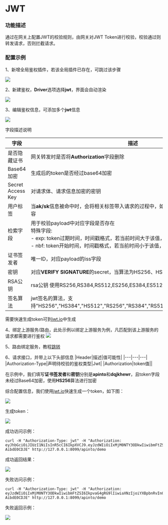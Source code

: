 # JWT

### 功能描述

通过在网关上配置JWT的校验规则，由网关对JWT Token进行校验，校验通过则转发请求，否则拦截请求。


### 配置示例
1、新增全局鉴权插件，若该全局插件已存在，可跳过该步骤

![](http://data.eolinker.com/course/CbYNcwya4077c176b6ef26537e7e6f10607f521143b7e62.gif)

2、新建鉴权，**Driver**选项选择**jwt**，界面会自动渲染

![](http://data.eolinker.com/course/ZQk8dHZe8df602131d6e50e336b0c039d434e81d1e871b6.gif)

3、编辑鉴权信息，可添加多个**jwt**信息

![](http://data.eolinker.com/course/G5Zl5m4338648537c0949cb2985bd3e6439f7d96534cd3b.gif)

字段描述说明

| 字段 | 描述                                                        |
|--|-----------------------------------------------------------|
| 是否隐藏证书 | 网关转发时是否将**Authorization**字段删除 |
| Base64加密| 生成后的token是否经过base64加密|
| Secret Access Key | 对请求体、请求信息加密的密钥|
| 用户标签 | 当**ak/sk**信息被命中时，会将相关标签带入请求的过程中，如：在access日志中打印相关内容 |
| 检索字段| 用于校验payload中对应字段是否存在<br>特殊字段: <br>- exp: token过期时间，时间戳格式，若当前时间大于该值，则鉴权失败<br>- nbf: token开始时间，时间戳格式，若当前时间小于该值，则鉴权失败|
| 证书签发者 | 唯一ID，对应payload的iss字段|
| 密钥| 对应**VERIFY SIGNATURE**的secret，当算法为HS256、HS384、HS512时必填|
| RSA公钥|rsa公钥  使用RS256,RS384,RS512,ES256,ES384,ES512时必填 |
| 签名算法|jwt签名的算法，支持"HS256","HS384","HS512","RS256","RS384","RS512","ES256","ES384","ES512"|

需要快速生成token可到[jwt.io](https://jwt.io)中生成

4、绑定上游服务/路由，此处示例以绑定上游服务为例，凡匹配到该上游服务的请求都需要进行鉴权
![](http://data.eolinker.com/course/AB2b1AI055865a7c82fee1a76222c2a595e5fcfca6c79e8.gif)

5、路由绑定服务，教程[跳转](/docs/dashboard/router)

6、请求接口，并带上以下头部信息
|Header|描述|值可能性|
|---|---|---|
|Authorization-Type|声明待校验的鉴权类型|Jwt|
|Authorization|token值||

在示例中，我们填写**证书签发者**和**密钥**分别是**apinto**和**dqjkhewr**，且token字段未经过Base64加密，使用**HS256**算法进行加密

综合配置信息，我们使用[jwt.io](https://jwt.io)快速生成一个token，如下图：

![](http://data.eolinker.com/course/3r3high755d606b57dec3d2decd1076ae8d2f790ed8aab4.png)

生成token：

![](http://data.eolinker.com/course/1wB3cM6d206d877bde4837e5647087cc9f2f134cb6e90e7.png)

成功访问示例：
```shell
curl -H "Authorization-Type: jwt" -H "Authorization: eyJhbGciOiJIUzI1NiIsInR5cCI6IkpXVCJ9.eyJzdWIiOiIxMjM0NTY3ODkwIiwibmFtZSI6IkpvaG4gRG9lIiwiaXNzIjoiYXBpbnRvIn0.8JgmztZ4fyt7earq_gOD0vNYbwnoRrpw-AibdE0CDJE" http://127.0.0.1:8099/apinto/demo
```
成功返回结果：

![](http://data.eolinker.com/course/KAIBzPE525e05e738c414fb4eaeac0d8ecec38a9aee9d20.png)

失败访问示例：
```shell
curl -H "Authorization-Type: jwt" -H "Authorization: eyJzdWIiOiIxMjM0NTY3ODkwIiwibmFtZSI6IkpvaG4gRG9lIiwiaXNzIjoiYXBpbnRvIn0.8JgmztZ4fyt7earq_gOD0vNYbwnoRrpw-AibdE0CDJE" http://127.0.0.1:8099/apinto/demo
```

失败返回示例：

![](http://data.eolinker.com/course/URgmESl4163b1a9e8bc7dee625cac1ffa1ffdc3382b994c.png)